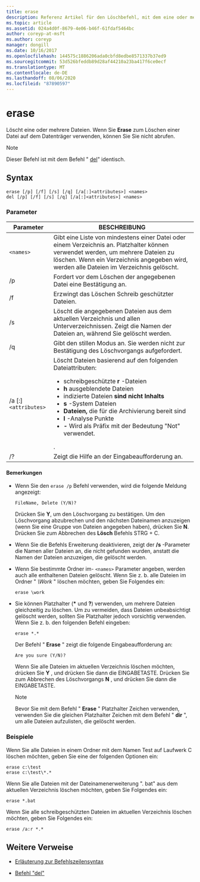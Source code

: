 ```yaml
---
title: erase
description: Referenz Artikel für den Löschbefehl, mit dem eine oder mehrere Dateien gelöscht werden.
ms.topic: article
ms.assetid: 024a4d0f-8679-4e06-b46f-61fdaf5464bc
author: coreyp-at-msft
ms.author: coreyp
manager: dongill
ms.date: 10/16/2017
ms.openlocfilehash: 144575c1886206ada0cbfd8edbe8571337b37ed9
ms.sourcegitcommit: 53d526bfeddb89d28af44210a23ba417f6ce0ecf
ms.translationtype: MT
ms.contentlocale: de-DE
ms.lasthandoff: 08/06/2020
ms.locfileid: "87890597"
---
```

# <a name="erase"></a>erase

Löscht eine oder mehrere Dateien. Wenn Sie **Erase** zum Löschen einer Datei auf dem Datenträger verwenden, können Sie Sie nicht abrufen.

> [!NOTE]
> Dieser Befehl ist mit dem Befehl " [del](del.md)" identisch.


## <a name="syntax"></a>Syntax

```
erase [/p] [/f] [/s] [/q] [/a[:]<attributes>] <names>
del [/p] [/f] [/s] [/q] [/a[:]<attributes>] <names>
```

### <a name="parameters"></a>Parameter

| Parameter | BESCHREIBUNG |
| --------- | ----------- |
| `<names>` | Gibt eine Liste von mindestens einer Datei oder einem Verzeichnis an. Platzhalter können verwendet werden, um mehrere Dateien zu löschen. Wenn ein Verzeichnis angegeben wird, werden alle Dateien im Verzeichnis gelöscht. |
| /p | Fordert vor dem Löschen der angegebenen Datei eine Bestätigung an. |
| /f | Erzwingt das Löschen Schreib geschützter Dateien. |
| /s | Löscht die angegebenen Dateien aus dem aktuellen Verzeichnis und allen Unterverzeichnissen. Zeigt die Namen der Dateien an, während Sie gelöscht werden. |
| /q | Gibt den stillen Modus an. Sie werden nicht zur Bestätigung des Löschvorgangs aufgefordert. |
| /a [:]`<attributes>` | Löscht Dateien basierend auf den folgenden Dateiattributen:<ul><li>schreibgeschützte **r** -Dateien</li><li>**h** ausgeblendete Dateien</li><li>indizierte Dateien **sind nicht Inhalts**</li><li>**s** -System Dateien</li><li>**Dateien,** die für die Archivierung bereit sind</li><li>**l** -Analyse Punkte</li><li>**-** Wird als Präfix mit der Bedeutung "Not" verwendet.</li></ul>. |
| /? | Zeigt die Hilfe an der Eingabeaufforderung an. |

#### <a name="remarks"></a>Bemerkungen

- Wenn Sie den `erase /p` Befehl verwenden, wird die folgende Meldung angezeigt:

    `FileName, Delete (Y/N)?`

    Drücken Sie **Y**, um den Löschvorgang zu bestätigen. Um den Löschvorgang abzubrechen und den nächsten Dateinamen anzuzeigen (wenn Sie eine Gruppe von Dateien angegeben haben), drücken Sie **N**. Drücken Sie zum Abbrechen des **Lösch** Befehls STRG + C.

- Wenn Sie die Befehls Erweiterung deaktivieren, zeigt der **/s** -Parameter die Namen aller Dateien an, die nicht gefunden wurden, anstatt die Namen der Dateien anzuzeigen, die gelöscht werden.

- Wenn Sie bestimmte Ordner im- `<names>` Parameter angeben, werden auch alle enthaltenen Dateien gelöscht. Wenn Sie z. b. alle Dateien im Ordner " *\Work* " löschen möchten, geben Sie Folgendes ein:

  ```
  erase \work
  ```

- Sie können Platzhalter (**&#42;** und **?**) verwenden, um mehrere Dateien gleichzeitig zu löschen. Um zu vermeiden, dass Dateien unbeabsichtigt gelöscht werden, sollten Sie Platzhalter jedoch vorsichtig verwenden. Wenn Sie z. b. den folgenden Befehl eingeben:

  ```
  erase *.*
  ```

  Der Befehl " **Erase** " zeigt die folgende Eingabeaufforderung an:

  `Are you sure (Y/N)?`

  Wenn Sie alle Dateien im aktuellen Verzeichnis löschen möchten, drücken Sie **Y** , und drücken Sie dann die EINGABETASTE. Drücken Sie zum Abbrechen des Löschvorgangs **N** , und drücken Sie dann die EINGABETASTE.

  > [!NOTE]
  > Bevor Sie mit dem Befehl " **Erase** " Platzhalter Zeichen verwenden, verwenden Sie die gleichen Platzhalter Zeichen mit dem Befehl " **dir** ", um alle Dateien aufzulisten, die gelöscht werden.

### <a name="examples"></a>Beispiele

Wenn Sie alle Dateien in einem Ordner mit dem Namen Test auf Laufwerk C löschen möchten, geben Sie eine der folgenden Optionen ein:

```
erase c:\test
erase c:\test\*.*
```

Wenn Sie alle Dateien mit der Dateinamenerweiterung ". bat" aus dem aktuellen Verzeichnis löschen möchten, geben Sie Folgendes ein:

```
erase *.bat
```

Wenn Sie alle schreibgeschützten Dateien im aktuellen Verzeichnis löschen möchten, geben Sie Folgendes ein:

```
erase /a:r *.*
```

## <a name="additional-references"></a>Weitere Verweise

- [Erläuterung zur Befehlszeilensyntax](command-line-syntax-key.md)

- [Befehl "del"](del.md)